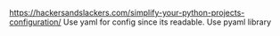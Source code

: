 https://hackersandslackers.com/simplify-your-python-projects-configuration/
Use yaml for config since its readable. Use pyaml library